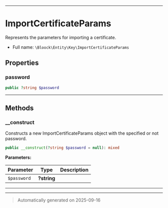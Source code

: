 ***

# ImportCertificateParams

Represents the parameters for importing a certificate.



* Full name: `\Bloock\Entity\Key\ImportCertificateParams`



## Properties


### password



```php
public ?string $password
```






***

## Methods


### __construct

Constructs a new ImportCertificateParams object with the specified or not password.

```php
public __construct(?string $password = null): mixed
```








**Parameters:**

| Parameter | Type | Description |
|-----------|------|-------------|
| `$password` | **?string** |  |





***


***
> Automatically generated on 2025-09-16
